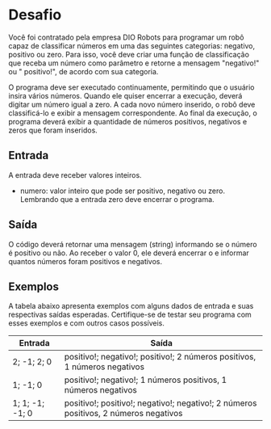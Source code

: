 # Desafio

Você foi contratado pela empresa DIO Robots para programar um robô capaz de classificar números em uma das seguintes categorias: negativo, positivo ou zero. Para isso, você deve criar uma função de classificação que receba um número como parâmetro e retorne a mensagem "negativo!" ou " positivo!", de acordo com sua categoria.

O programa deve ser executado continuamente, permitindo que o usuário insira vários números. Quando ele quiser encerrar a execução, deverá digitar um número igual a zero. A cada novo número inserido, o robô deve classificá-lo e exibir a mensagem correspondente. Ao final da execução, o programa deverá exibir a quantidade de números positivos, negativos e zeros que foram inseridos.

## Entrada

A entrada deve receber valores inteiros.

- numero: valor inteiro que pode ser positivo, negativo ou zero. Lembrando que a entrada zero deve encerrar o programa.

## Saída

O código deverá retornar uma mensagem (string) informando se o número é positivo ou não. Ao receber o valor 0, ele deverá encerrar o e informar quantos números foram positivos e negativos.

## Exemplos

A tabela abaixo apresenta exemplos com alguns dados de entrada e suas respectivas saídas esperadas. Certifique-se de testar seu programa com esses exemplos e com outros casos possíveis.

| Entrada | Saída                                                |
|---------|------------------------------------------------------|
| 2; -1; 2; 0     | positivo!; negativo!; positivo!; 2 números positivos, 1 números negativos |
| 1; -1; 0      | positivo!; negativo!; 1 números positivos, 1 números negativos |
| 1; 1; -1; -1; 0       | positivo!; positivo!; negativo!; negativo!; 2 números positivos, 2 números negativos |
